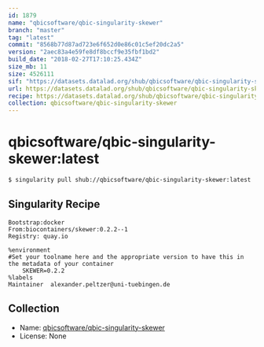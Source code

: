 ```yaml
---
id: 1879
name: "qbicsoftware/qbic-singularity-skewer"
branch: "master"
tag: "latest"
commit: "8568b77d87ad723e6f652d0e86c01c5ef20dc2a5"
version: "2aec83a4e59fe8df8bccf9e35fbf1bd2"
build_date: "2018-02-27T17:10:25.434Z"
size_mb: 11
size: 4526111
sif: "https://datasets.datalad.org/shub/qbicsoftware/qbic-singularity-skewer/latest/2018-02-27-8568b77d-2aec83a4/2aec83a4e59fe8df8bccf9e35fbf1bd2.simg"
url: https://datasets.datalad.org/shub/qbicsoftware/qbic-singularity-skewer/latest/2018-02-27-8568b77d-2aec83a4/
recipe: https://datasets.datalad.org/shub/qbicsoftware/qbic-singularity-skewer/latest/2018-02-27-8568b77d-2aec83a4/Singularity
collection: qbicsoftware/qbic-singularity-skewer
---
```


# qbicsoftware/qbic-singularity-skewer:latest

```bash
$ singularity pull shub://qbicsoftware/qbic-singularity-skewer:latest
```

## Singularity Recipe

```singularity
Bootstrap:docker
From:biocontainers/skewer:0.2.2--1
Registry: quay.io

%environment
#Set your toolname here and the appropriate version to have this in the metadata of your container
    SKEWER=0.2.2
%labels
Maintainer	alexander.peltzer@uni-tuebingen.de
```

## Collection

 - Name: [qbicsoftware/qbic-singularity-skewer](https://github.com/qbicsoftware/qbic-singularity-skewer)
 - License: None

